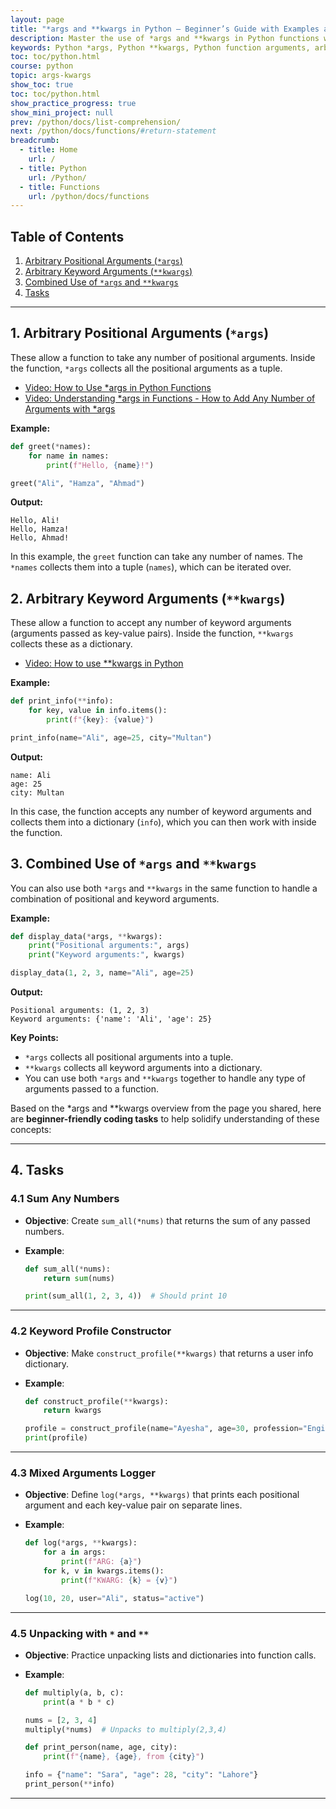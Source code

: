 ```yaml
---
layout: page
title: "*args and **kwargs in Python – Beginner’s Guide with Examples and Coding Tasks" 
description: Master the use of *args and **kwargs in Python functions with this beginner-friendly guide. Learn how to handle arbitrary positional and keyword arguments, combine them, and apply unpacking with practical examples and coding exercises. Perfect for students and new Python programmers.  
keywords: Python *args, Python **kwargs, Python function arguments, arbitrary arguments Python, Python function examples, Python unpacking, beginner Python functions, Python coding tasks, learn Python functions, Python programming
toc: toc/python.html
course: python
topic: args-kwargs
show_toc: true
toc: toc/python.html
show_practice_progress: true
show_mini_project: null
prev: /python/docs/list-comprehension/
next: /python/docs/functions/#return-statement
breadcrumb:
  - title: Home
    url: /
  - title: Python
    url: /Python/
  - title: Functions
    url: /python/docs/functions
---
```


## Table of Contents

1. [Arbitrary Positional Arguments (`*args`)](#1-arbitrary-positional-arguments-args)
2. [Arbitrary Keyword Arguments (`**kwargs`)](#2-arbitrary-keyword-arguments-kwargs)
3. [Combined Use of `*args` and `**kwargs`](#3-combined-use-of-args-and-kwargs)
4. [Tasks](#4-tasks)

---

## 1. Arbitrary Positional Arguments (`*args`)
   
These allow a function to take any number of positional arguments. Inside the function, `*args` collects all the positional arguments as a tuple.

- [Video: How to Use *args in Python Functions](../../videos/arg-python-video.md)
- [Video: Understanding *args in Functions - How to Add Any Number of Arguments with *args](../../videos/arg-python-example-video.md)

**Example:**
```python
def greet(*names):
    for name in names:
        print(f"Hello, {name}!")

greet("Ali", "Hamza", "Ahmad")
```
**Output:**
```
Hello, Ali!
Hello, Hamza!
Hello, Ahmad!
```

In this example, the `greet` function can take any number of names. The `*names` collects them into a tuple (`names`), which can be iterated over.

## 2. Arbitrary Keyword Arguments (`**kwargs`)

These allow a function to accept any number of keyword arguments (arguments passed as key-value pairs). Inside the function, `**kwargs` collects these as a dictionary.

- [Video: How to use **kwargs in Python](https://www.youtube.com/watch?v=_NMaZ9EO0zI&list=PLKYRx0Ibk7Vi-CC7ik98qT0VKK0F7ikja&index=2)

**Example:**
```python
def print_info(**info):
    for key, value in info.items():
        print(f"{key}: {value}")

print_info(name="Ali", age=25, city="Multan")
```
**Output:**
```
name: Ali
age: 25
city: Multan
```

In this case, the function accepts any number of keyword arguments and collects them into a dictionary (`info`), which you can then work with inside the function.

## 3. Combined Use of `*args` and `**kwargs`

You can also use both `*args` and `**kwargs` in the same function to handle a combination of positional and keyword arguments.

**Example:**
```python
def display_data(*args, **kwargs):
    print("Positional arguments:", args)
    print("Keyword arguments:", kwargs)

display_data(1, 2, 3, name="Ali", age=25)
```
**Output:**
```
Positional arguments: (1, 2, 3)
Keyword arguments: {'name': 'Ali', 'age': 25}
```

**Key Points:**
- `*args` collects all positional arguments into a tuple.
- `**kwargs` collects all keyword arguments into a dictionary.
- You can use both `*args` and `**kwargs` together to handle any type of arguments passed to a function.

Based on the \*args and \*\*kwargs overview from the page you shared, here are **beginner-friendly coding tasks** to help solidify understanding of these concepts:

---

## 4. Tasks

### 4.1 **Sum Any Numbers**

* **Objective**: Create `sum_all(*nums)` that returns the sum of any passed numbers.
* **Example**:

  ```python
  def sum_all(*nums):
      return sum(nums)

  print(sum_all(1, 2, 3, 4))  # Should print 10
  ```

---

### 4.2 **Keyword Profile Constructor**

* **Objective**: Make `construct_profile(**kwargs)` that returns a user info dictionary.
* **Example**:

  ```python
  def construct_profile(**kwargs):
      return kwargs

  profile = construct_profile(name="Ayesha", age=30, profession="Engineer")
  print(profile)
  ```

---

### 4.3 **Mixed Arguments Logger**

* **Objective**: Define `log(*args, **kwargs)` that prints each positional argument and each key-value pair on separate lines.
* **Example**:

  ```python
  def log(*args, **kwargs):
      for a in args:
          print(f"ARG: {a}")
      for k, v in kwargs.items():
          print(f"KWARG: {k} = {v}")

  log(10, 20, user="Ali", status="active")
  ```

---

### 4.5 **Unpacking with `*` and `**`**

* **Objective**: Practice unpacking lists and dictionaries into function calls.
* **Example**:

  ```python
  def multiply(a, b, c):
      print(a * b * c)

  nums = [2, 3, 4]
  multiply(*nums)  # Unpacks to multiply(2,3,4)

  def print_person(name, age, city):
      print(f"{name}, {age}, from {city}")

  info = {"name": "Sara", "age": 28, "city": "Lahore"}
  print_person(**info)
  ```

---


